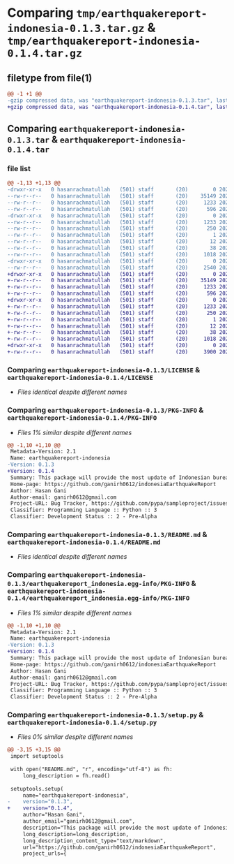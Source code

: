 # Comparing `tmp/earthquakereport-indonesia-0.1.3.tar.gz` & `tmp/earthquakereport-indonesia-0.1.4.tar.gz`

## filetype from file(1)

```diff
@@ -1 +1 @@
-gzip compressed data, was "earthquakereport-indonesia-0.1.3.tar", last modified: Fri May  5 09:12:15 2023, max compression
+gzip compressed data, was "earthquakereport-indonesia-0.1.4.tar", last modified: Wed May 10 14:57:42 2023, max compression
```

## Comparing `earthquakereport-indonesia-0.1.3.tar` & `earthquakereport-indonesia-0.1.4.tar`

### file list

```diff
@@ -1,13 +1,13 @@
-drwxr-xr-x   0 hasanrachmatullah   (501) staff       (20)        0 2023-05-05 09:12:15.842114 earthquakereport-indonesia-0.1.3/
--rw-r--r--   0 hasanrachmatullah   (501) staff       (20)    35149 2023-05-04 09:21:22.000000 earthquakereport-indonesia-0.1.3/LICENSE
--rw-r--r--   0 hasanrachmatullah   (501) staff       (20)     1233 2023-05-05 09:12:15.841737 earthquakereport-indonesia-0.1.3/PKG-INFO
--rw-r--r--   0 hasanrachmatullah   (501) staff       (20)      596 2023-05-04 09:24:44.000000 earthquakereport-indonesia-0.1.3/README.md
-drwxr-xr-x   0 hasanrachmatullah   (501) staff       (20)        0 2023-05-05 09:12:15.839984 earthquakereport-indonesia-0.1.3/earthquakereport_indonesia.egg-info/
--rw-r--r--   0 hasanrachmatullah   (501) staff       (20)     1233 2023-05-05 09:12:15.000000 earthquakereport-indonesia-0.1.3/earthquakereport_indonesia.egg-info/PKG-INFO
--rw-r--r--   0 hasanrachmatullah   (501) staff       (20)      250 2023-05-05 09:12:15.000000 earthquakereport-indonesia-0.1.3/earthquakereport_indonesia.egg-info/SOURCES.txt
--rw-r--r--   0 hasanrachmatullah   (501) staff       (20)        1 2023-05-05 09:12:15.000000 earthquakereport-indonesia-0.1.3/earthquakereport_indonesia.egg-info/dependency_links.txt
--rw-r--r--   0 hasanrachmatullah   (501) staff       (20)       12 2023-05-05 09:12:15.000000 earthquakereport-indonesia-0.1.3/earthquakereport_indonesia.egg-info/top_level.txt
--rw-r--r--   0 hasanrachmatullah   (501) staff       (20)       38 2023-05-05 09:12:15.842225 earthquakereport-indonesia-0.1.3/setup.cfg
--rw-r--r--   0 hasanrachmatullah   (501) staff       (20)     1018 2023-05-05 07:53:04.000000 earthquakereport-indonesia-0.1.3/setup.py
-drwxr-xr-x   0 hasanrachmatullah   (501) staff       (20)        0 2023-05-05 09:12:15.840650 earthquakereport-indonesia-0.1.3/updateGempa/
--rw-r--r--   0 hasanrachmatullah   (501) staff       (20)     2540 2023-05-05 07:41:53.000000 earthquakereport-indonesia-0.1.3/updateGempa/__init__.py
+drwxr-xr-x   0 hasanrachmatullah   (501) staff       (20)        0 2023-05-10 14:57:42.602986 earthquakereport-indonesia-0.1.4/
+-rw-r--r--   0 hasanrachmatullah   (501) staff       (20)    35149 2023-05-04 09:21:22.000000 earthquakereport-indonesia-0.1.4/LICENSE
+-rw-r--r--   0 hasanrachmatullah   (501) staff       (20)     1233 2023-05-10 14:57:42.602709 earthquakereport-indonesia-0.1.4/PKG-INFO
+-rw-r--r--   0 hasanrachmatullah   (501) staff       (20)      596 2023-05-04 09:24:44.000000 earthquakereport-indonesia-0.1.4/README.md
+drwxr-xr-x   0 hasanrachmatullah   (501) staff       (20)        0 2023-05-10 14:57:42.601811 earthquakereport-indonesia-0.1.4/earthquakereport_indonesia.egg-info/
+-rw-r--r--   0 hasanrachmatullah   (501) staff       (20)     1233 2023-05-10 14:57:42.000000 earthquakereport-indonesia-0.1.4/earthquakereport_indonesia.egg-info/PKG-INFO
+-rw-r--r--   0 hasanrachmatullah   (501) staff       (20)      250 2023-05-10 14:57:42.000000 earthquakereport-indonesia-0.1.4/earthquakereport_indonesia.egg-info/SOURCES.txt
+-rw-r--r--   0 hasanrachmatullah   (501) staff       (20)        1 2023-05-10 14:57:42.000000 earthquakereport-indonesia-0.1.4/earthquakereport_indonesia.egg-info/dependency_links.txt
+-rw-r--r--   0 hasanrachmatullah   (501) staff       (20)       12 2023-05-10 14:57:42.000000 earthquakereport-indonesia-0.1.4/earthquakereport_indonesia.egg-info/top_level.txt
+-rw-r--r--   0 hasanrachmatullah   (501) staff       (20)       38 2023-05-10 14:57:42.603068 earthquakereport-indonesia-0.1.4/setup.cfg
+-rw-r--r--   0 hasanrachmatullah   (501) staff       (20)     1018 2023-05-10 14:48:47.000000 earthquakereport-indonesia-0.1.4/setup.py
+drwxr-xr-x   0 hasanrachmatullah   (501) staff       (20)        0 2023-05-10 14:57:42.602253 earthquakereport-indonesia-0.1.4/updateGempa/
+-rw-r--r--   0 hasanrachmatullah   (501) staff       (20)     3900 2023-05-10 14:38:51.000000 earthquakereport-indonesia-0.1.4/updateGempa/__init__.py
```

### Comparing `earthquakereport-indonesia-0.1.3/LICENSE` & `earthquakereport-indonesia-0.1.4/LICENSE`

 * *Files identical despite different names*

### Comparing `earthquakereport-indonesia-0.1.3/PKG-INFO` & `earthquakereport-indonesia-0.1.4/PKG-INFO`

 * *Files 1% similar despite different names*

```diff
@@ -1,10 +1,10 @@
 Metadata-Version: 2.1
 Name: earthquakereport-indonesia
-Version: 0.1.3
+Version: 0.1.4
 Summary: This package will provide the most update of Indonesian bureau of Forecast (BMKG)
 Home-page: https://github.com/ganirh0612/indonesiaEarthquakeReport
 Author: Hasan Gani
 Author-email: ganirh0612@gmail.com
 Project-URL: Bug Tracker, https://github.com/pypa/sampleproject/issues
 Classifier: Programming Language :: Python :: 3
 Classifier: Development Status :: 2 - Pre-Alpha
```

### Comparing `earthquakereport-indonesia-0.1.3/README.md` & `earthquakereport-indonesia-0.1.4/README.md`

 * *Files identical despite different names*

### Comparing `earthquakereport-indonesia-0.1.3/earthquakereport_indonesia.egg-info/PKG-INFO` & `earthquakereport-indonesia-0.1.4/earthquakereport_indonesia.egg-info/PKG-INFO`

 * *Files 1% similar despite different names*

```diff
@@ -1,10 +1,10 @@
 Metadata-Version: 2.1
 Name: earthquakereport-indonesia
-Version: 0.1.3
+Version: 0.1.4
 Summary: This package will provide the most update of Indonesian bureau of Forecast (BMKG)
 Home-page: https://github.com/ganirh0612/indonesiaEarthquakeReport
 Author: Hasan Gani
 Author-email: ganirh0612@gmail.com
 Project-URL: Bug Tracker, https://github.com/pypa/sampleproject/issues
 Classifier: Programming Language :: Python :: 3
 Classifier: Development Status :: 2 - Pre-Alpha
```

### Comparing `earthquakereport-indonesia-0.1.3/setup.py` & `earthquakereport-indonesia-0.1.4/setup.py`

 * *Files 0% similar despite different names*

```diff
@@ -3,15 +3,15 @@
 import setuptools
 
 with open("README.md", "r", encoding="utf-8") as fh:
     long_description = fh.read()
 
 setuptools.setup(
     name="earthquakereport-indonesia",
-    version="0.1.3",
+    version="0.1.4",
     author="Hasan Gani",
     author_email="ganirh0612@gmail.com",
     description="This package will provide the most update of Indonesian bureau of Forecast (BMKG)",
     long_description=long_description,
     long_description_content_type="text/markdown",
     url="https://github.com/ganirh0612/indonesiaEarthquakeReport",
     project_urls={
```

